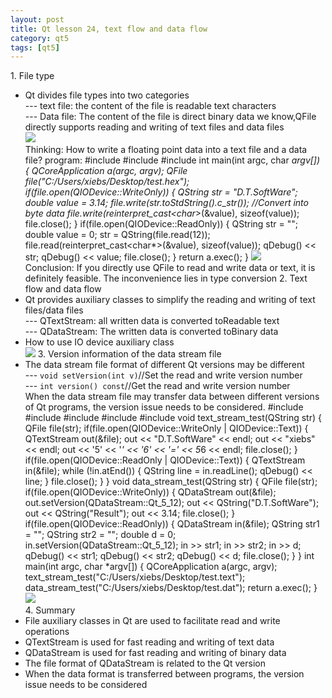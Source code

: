 ```yaml
---
layout: post
title: Qt lesson 24, text flow and data flow
category: qt5
tags: [qt5]
---
```

1\. File type
* Qt divides file types into two categories  
--- text file: the content of the file is readable text characters  
--- Data file: The content of the file is direct binary data
we know,QFile directly supports reading and writing of text files and data files  
![ ](/md_blog/public/assets/2021-07-25/32de7cca11faf50b9ae227f95cd1511d.png)  
Thinking: How to write a floating point data into a text file and a data file?
program:
    #include <QCoreApplication> #include <QFile> #include <QDebug> int main(int argc, char *argv[]) { QCoreApplication a(argc, argv); QFile file("C:/Users/xiebs/Desktop/test.hex"); if(file.open(QIODevice::WriteOnly)) { QString str = "D.T.SoftWare"; double value = 3.14; file.write(str.toStdString().c_str()); //Convert into byte data file.write(reinterpret_cast<char*>(&value), sizeof(value)); file.close(); } if(file.open(QIODevice::ReadOnly)) { QString str = ""; double value = 0; str = QString(file.read(12)); file.read(reinterpret_cast<char*>(&value), sizeof(value)); qDebug() << str; qDebug() << value; file.close(); } return a.exec(); } 
![ ](/md_blog/public/assets/2021-07-25/f212b1545579792c66c3a929e384dff5.png)  
Conclusion: If you directly use QFile to read and write data or text, it is definitely feasible. The inconvenience lies in type conversion
2\. Text flow and data flow
* Qt provides auxiliary classes to simplify the reading and writing of text files/data files  
--- QTextStream: all written data is converted toReadable text  
--- QDataStream: The written data is converted toBinary data
* How to use IO device auxiliary class  
![ ](/md_blog/public/assets/2021-07-25/9aedb843025d9624e336cf9bf6ecbdc1.png)
3\. Version information of the data stream file
* The data stream file format of different Qt versions may be different  
--- `void setVersion(int v)`//Set the read and write version number  
--- `int version() const`//Get the read and write version number  
When the data stream file may transfer data between different versions of Qt programs, the version issue needs to be considered.
    #include <QCoreApplication> #include <QTextStream> #include <QDataStream> #include <QFile> #include <QDebug> void text_stream_test(QString str) { QFile file(str); if(file.open(QIODevice::WriteOnly | QIODevice::Text)) { QTextStream out(&file); out << "D.T.SoftWare" << endl; out << "xiebs" << endl; out << '5' << '*' << '6' << '=' << 5*6 << endl; file.close(); } if(file.open(QIODevice::ReadOnly | QIODevice::Text)) { QTextStream in(&file); while (!in.atEnd()) { QString line = in.readLine(); qDebug() << line; } file.close(); } } void data_stream_test(QString str) { QFile file(str); if(file.open(QIODevice::WriteOnly)) { QDataStream out(&file); out.setVersion(QDataStream::Qt_5_12); out << QString("D.T.SoftWare"); out << QString("Result"); out << 3.14; file.close(); } if(file.open(QIODevice::ReadOnly)) { QDataStream in(&file); QString str1 = ""; QString str2 = ""; double d = 0; in.setVersion(QDataStream::Qt_5_12); in >> str1; in >> str2; in >> d; qDebug() << str1; qDebug() << str2; qDebug() << d; file.close(); } } int main(int argc, char *argv[]) { QCoreApplication a(argc, argv); text_stream_test("C:/Users/xiebs/Desktop/test.text"); data_stream_test("C:/Users/xiebs/Desktop/test.dat"); return a.exec(); } 
![ ](/md_blog/public/assets/2021-07-25/42cb9f706ae058f5368c2762fea77eef.png)  
4\. Summary
* File auxiliary classes in Qt are used to facilitate read and write operations
* QTextStream is used for fast reading and writing of text data
* QDataStream is used for fast reading and writing of binary data
* The file format of QDataStream is related to the Qt version
* When the data format is transferred between programs, the version issue needs to be considered
